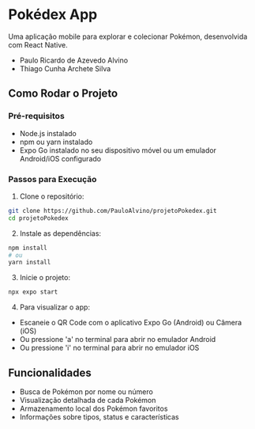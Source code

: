 # Pokédex App

Uma aplicação mobile para explorar e colecionar Pokémon, desenvolvida com React Native.

- Paulo Ricardo de Azevedo Alvino
- Thiago Cunha Archete Silva

## Como Rodar o Projeto

### Pré-requisitos

- Node.js instalado
- npm ou yarn instalado
- Expo Go instalado no seu dispositivo móvel ou um emulador Android/iOS configurado

### Passos para Execução

1. Clone o repositório:

```bash
git clone https://github.com/PauloAlvino/projetoPokedex.git
cd projetoPokedex
```

2. Instale as dependências:

```bash
npm install
# ou
yarn install
```

3. Inicie o projeto:

```bash
npx expo start
```

4. Para visualizar o app:

- Escaneie o QR Code com o aplicativo Expo Go (Android) ou Câmera (iOS)
- Ou pressione 'a' no terminal para abrir no emulador Android
- Ou pressione 'i' no terminal para abrir no emulador iOS

## Funcionalidades

- Busca de Pokémon por nome ou número
- Visualização detalhada de cada Pokémon
- Armazenamento local dos Pokémon favoritos
- Informações sobre tipos, status e características
